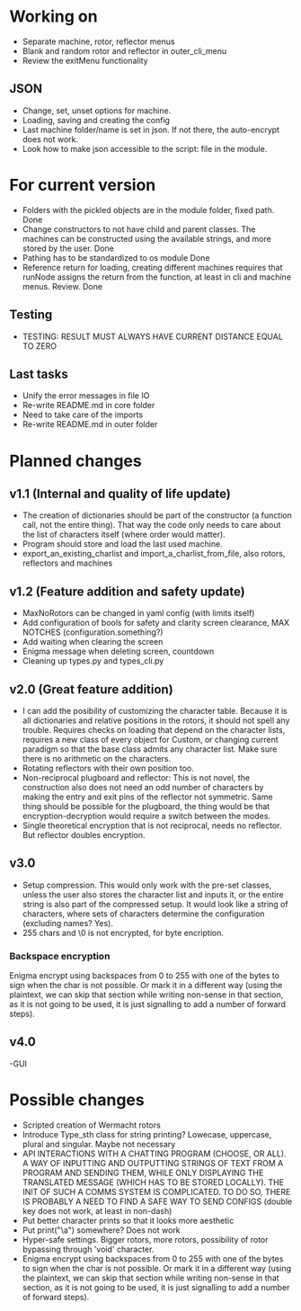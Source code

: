 # Working on
- Separate machine, rotor, reflector menus
- Blank and random rotor and reflector in outer_cli_menu
- Review the exitMenu functionality

## JSON
- Change, set, unset options for machine. 
- Loading, saving and creating the config
- Last machine folder/name is set in json. If not there, the auto-encrypt does not work. 
- Look how to make json accessible to the script: file in the module.
# For current version
- Folders with the pickled objects are in the module folder, fixed path. Done
- Change constructors to not have child and parent classes. The machines can be constructed using the available strings, and more stored by the user. Done
- Pathing has to be standardized to os module Done
- Reference return for loading, creating different machines requires that runNode assigns the return from the function, at least in cli and machine menus. Review. Done


## Testing
- TESTING: RESULT MUST ALWAYS HAVE CURRENT DISTANCE EQUAL TO ZERO

## Last tasks
- Unify the error messages in file IO
- Re-write README.md in core folder
- Need to take care of the imports
- Re-write README.md in outer folder


# Planned changes
## v1.1 (Internal and quality of life update)
- The creation of dictionaries should be part of the constructor (a function call, not the entire thing). That way the code only needs to care about the list of characters itself (where order would matter).
- Program should store and load the last used machine.
- export_an_existing_charlist and import_a_charlist_from_file, also rotors, reflectors and machines

## v1.2 (Feature addition and safety update)
- MaxNoRotors can be changed in yaml config (with limits itself)
- Add configuration of bools for safety and clarity screen clearance, MAX NOTCHES (configuration.something?)
- Add waiting when clearing the screen
- Enigma message when deleting screen, countdown
- Cleaning up types.py and types_cli.py

## v2.0 (Great feature addition)
- I can add the posibility of customizing the character table. Because it is all dictionaries and relative positions in the rotors, it should not spell any trouble. Requires checks on loading that depend on the character lists, requires a new class of every object for Custom, or changing current paradigm so that the base class admits any character list. Make sure there is no arithmetic on the characters.
- Rotating reflectors with their own position too.
- Non-reciprocal plugboard and reflector: This is not novel, the construction also does not need an odd number of characters by making the entry and exit pins of the reflector not symmetric. Same thing should be possible for the plugboard, the thing would be that encryption-decryption would require a switch between the modes.
- Single theoretical encryption that is not reciprocal, needs no reflector. But reflector doubles encryption.

## v3.0
- Setup compression. This would only work with the pre-set classes, unless the user also stores the character list and inputs it, or the entire string is also part of the compressed setup. It would look like a string of characters, where sets of characters determine the configuration (excluding names? Yes).
- 255 chars and \0 is not encrypted, for byte encription. 
### Backspace encryption
Enigma encrypt using backspaces from 0 to 255 with one of the bytes to sign when the char is not possible. Or mark it in a different way (using the plaintext, we can skip that section while writing non-sense in that section, as it is not going to be used, it is just signalling to add a number of forward steps).

## v4.0
-GUI

# Possible changes
- Scripted creation of Wermacht rotors
- Introduce Type_sth class for string printing? Lowecase, uppercase, plural and singular. Maybe not necessary
- API INTERACTIONS WITH A CHATTING PROGRAM (CHOOSE, OR ALL). A WAY OF INPUTTING AND OUTPUTTING STRINGS OF TEXT FROM A PROGRAM AND SENDING THEM, WHILE ONLY DISPLAYING THE TRANSLATED MESSAGE (WHICH HAS TO BE STORED LOCALLY). THE INIT OF SUCH A COMMS SYSTEM IS COMPLICATED. TO DO SO, THERE IS PROBABLY A NEED TO FIND A SAFE WAY TO SEND CONFIGS (double key does not work, at least in non-dash)
- Put better character prints so that it looks more aesthetic
- Put print("\a") somewhere? Does not work
- Hyper-safe settings. Bigger rotors, more rotors, possibility of rotor bypassing through 'void' character.
- Enigma encrypt using backspaces from 0 to 255 with one of the bytes to sign when the char is not possible. Or mark it in a different way (using the plaintext, we can skip that section while writing non-sense in that section, as it is not going to be used, it is just signalling to add a number of forward steps).
